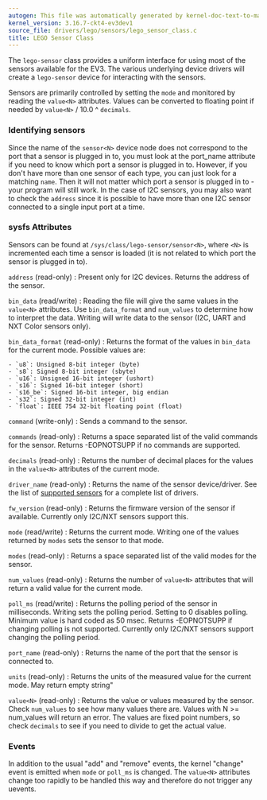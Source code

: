 ```yaml
---
autogen: This file was automatically generated by kernel-doc-text-to-markdown.py
kernel_version: 3.16.7-ckt4-ev3dev1
source_file: drivers/lego/sensors/lego_sensor_class.c
title: LEGO Sensor Class
---
```


The `lego-sensor` class provides a uniform interface for using most of the
sensors available for the EV3. The various underlying device drivers will
create a `lego-sensor` device for interacting with the sensors.

Sensors are primarily controlled by setting the `mode` and monitored by
reading the `value<N>` attributes. Values can be converted to floating point
if needed by `value<N>` / 10.0 ^ `decimals`.

### Identifying sensors

Since the name of the `sensor<N>` device node does not correspond to the port
that a sensor is plugged in to, you must look at the port_name attribute if
you need to know which port a sensor is plugged in to. However, if you don't
have more than one sensor of each type, you can just look for a matching
`name`. Then it will not matter which port a sensor is plugged in to - your
program will still work. In the case of I2C sensors, you may also want to
check the `address` since it is possible to have more than one I2C sensor
connected to a single input port at a time.

### sysfs Attributes

Sensors can be found at `/sys/class/lego-sensor/sensor<N>`, where `<N>` is
incremented each time a sensor is loaded (it is not related to which port
the sensor is plugged in to).

`address` (read-only)
: Present only for I2C devices. Returns the address of the sensor.

`bin_data` (read/write)
: Reading the file will give the same values in the `value<N>` attributes.
Use `bin_data_format` and `num_values` to determine how to interpret
the data. Writing will write data to the sensor (I2C, UART and NXT
Color sensors only).

`bin_data_format` (read-only)
: Returns the format of the values in `bin_data` for the current mode.
Possible values are:

    - `u8`: Unsigned 8-bit integer (byte)
    - `s8`: Signed 8-bit integer (sbyte)
    - `u16`: Unsigned 16-bit integer (ushort)
    - `s16`: Signed 16-bit integer (short)
    - `s16_be`: Signed 16-bit integer, big endian
    - `s32`: Signed 32-bit integer (int)
    - `float`: IEEE 754 32-bit floating point (float)

`command` (write-only)
: Sends a command to the sensor.

`commands` (read-only)
: Returns a space separated list of the valid commands for the sensor.
Returns -EOPNOTSUPP if no commands are supported.

`decimals` (read-only)
: Returns the number of decimal places for the values in the `value<N>`
attributes of the current mode.

`driver_name` (read-only)
: Returns the name of the sensor device/driver. See the list of [supported
sensors] for a complete list of drivers.

`fw_version` (read-only)
: Returns the firmware version of the sensor if available. Currently only
I2C/NXT sensors support this.

`mode` (read/write)
: Returns the current mode. Writing one of the values returned by `modes`
sets the sensor to that mode.

`modes` (read-only)
: Returns a space separated list of the valid modes for the sensor.

`num_values` (read-only)
: Returns the number of `value<N>` attributes that will return a valid value
for the current mode.

`poll_ms` (read/write)
: Returns the polling period of the sensor in milliseconds. Writing sets the
polling period. Setting to 0 disables polling. Minimum value is hard
coded as 50 msec. Returns -EOPNOTSUPP if changing polling is not supported.
Currently only I2C/NXT sensors support changing the polling period.

`port_name` (read-only)
: Returns the name of the port that the sensor is connected to.

`units` (read-only)
: Returns the units of the measured value for the current mode. May return
empty string"

`value<N>` (read-only)
: Returns the value or values measured by the sensor. Check `num_values` to
see how many values there are. Values with N >= num_values will return an
error. The values are fixed point numbers, so check `decimals` to see if
you need to divide to get the actual value.

### Events

In addition to the usual "add" and "remove" events, the kernel "change"
event is emitted when `mode` or `poll_ms` is changed. The `value<N>`
attributes change too rapidly to be handled this way and therefore do not
trigger any uevents.

[nxt-i2c-sensor]: ../nxt-i2c-sensor
[supported sensors]: /docs/sensors#supported-sensors


